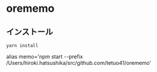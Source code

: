 # orememo

## インストール

```shell
yarn install
```


alias memo='npm start --prefix /Users/hiroki.hatsushika/src/github.com/tetuo41/orememo'
